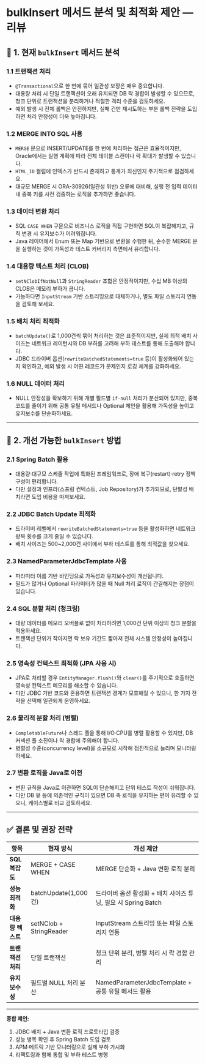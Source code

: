 # bulkInsert 메서드 분석 및 최적화 제안 — 리뷰

## 📌 1. 현재 `bulkInsert` 메서드 분석

### 1.1 트랜잭션 처리
- `@Transactional`으로 한 번에 묶어 일관성 보장은 매우 중요합니다.
- 대용량 처리 시 단일 트랜잭션이 오래 유지되면 DB 락 경합이 발생할 수 있으므로, 청크 단위로 트랜잭션을 분리하거나 적절한 격리 수준을 검토하세요.
- 예외 발생 시 전체 롤백은 안전하지만, 실패 건만 재시도하는 부분 롤백 전략을 도입하면 처리 안정성이 더욱 높아집니다.

### 1.2 MERGE INTO SQL 사용
- `MERGE` 문으로 INSERT/UPDATE를 한 번에 처리하는 접근은 효율적이지만, Oracle에서는 실행 계획에 따라 전체 테이블 스캔이나 락 확대가 발생할 수 있습니다.
- `HTML_ID` 컬럼에 인덱스가 반드시 존재하고 통계가 최신인지 주기적으로 점검하세요.
- 대규모 MERGE 시 ORA-30926(일관성 위반) 오류에 대비해, 실행 전 입력 데이터 내 중복 키를 사전 검증하는 로직을 추가하면 좋습니다.

### 1.3 데이터 변환 처리
- SQL `CASE WHEN` 구문으로 비즈니스 로직을 직접 구현하면 SQL이 복잡해지고, 규칙 변경 시 유지보수가 어려워집니다.
- Java 레이어에서 Enum 또는 Map 기반으로 변환을 수행한 뒤, 순수한 MERGE 문을 실행하는 것이 가독성과 테스트 커버리지 측면에서 유리합니다.

### 1.4 대용량 텍스트 처리 (CLOB)
- `setNClobIfNotNull`과 `StringReader` 조합은 안정적이지만, 수십 MB 이상의 CLOB은 메모리 부하가 큽니다.
- 가능하다면 `InputStream` 기반 스트리밍으로 대체하거나, 별도 파일 스토리지 연동을 검토해 보세요.

### 1.5 배치 처리 최적화
- `batchUpdate()`로 1,000건씩 묶어 처리하는 것은 표준적이지만, 실제 최적 배치 사이즈는 네트워크 레이턴시와 DB 부하를 고려해 부하 테스트를 통해 도출해야 합니다.
- JDBC 드라이버 옵션(`rewriteBatchedStatements=true` 등)이 활성화되어 있는지 확인하고, 예외 발생 시 어떤 레코드가 문제인지 로깅 체계를 강화하세요.

### 1.6 NULL 데이터 처리
- NULL 안정성을 확보하기 위해 개별 필드별 `if-null` 처리가 분산되어 있지만, 중복 코드를 줄이기 위해 공통 유틸 메서드나 Optional 체인을 활용해 가독성을 높이고 유지보수를 단순화하세요.

---

## 🚀 2. 개선 가능한 `bulkInsert` 방법

### 2.1 Spring Batch 활용
- 대용량·대규모 스케줄 작업에 특화된 프레임워크로, 장애 복구(restart)·retry 정책 구성이 편리합니다.
- 다만 설정과 인프라(스프링 컨텍스트, Job Repository)가 추가되므로, 단발성 배치라면 도입 비용을 따져보세요.

### 2.2 JDBC Batch Update 최적화
- 드라이버 레벨에서 `rewriteBatchedStatements=true` 등을 활성화하면 네트워크 왕복 횟수를 크게 줄일 수 있습니다.
- 배치 사이즈는 500~2,000건 사이에서 부하 테스트를 통해 최적값을 찾으세요.

### 2.3 NamedParameterJdbcTemplate 사용
- 파라미터 이름 기반 바인딩으로 가독성과 유지보수성이 개선됩니다.
- 필드가 많거나 Optional 파라미터가 많을 때 Null 처리 로직이 간결해지는 장점이 있습니다.

### 2.4 SQL 분할 처리 (청크링)
- 대량 데이터를 메모리 오버플로 없이 처리하려면 1,000건 단위 이상의 청크 분할을 적용하세요.
- 트랜잭션 단위가 작아지면 락 보유 기간도 짧아져 전체 시스템 안정성이 높아집니다.

### 2.5 영속성 컨텍스트 최적화 (JPA 사용 시)
- JPA로 처리할 경우 `EntityManager.flush()`와 `clear()`를 주기적으로 호출하면 영속성 컨텍스트 메모리를 해소할 수 있습니다.
- 다만 JDBC 기반 코드와 혼용하면 트랜잭션 경계가 모호해질 수 있으니, 한 가지 전략을 선택해 일관되게 운영하세요.

### 2.6 물리적 분할 처리 (병렬)
- `CompletableFuture`나 스레드 풀을 통해 I/O·CPU를 병렬 활용할 수 있지만, DB 커넥션 풀 소진이나 락 경합에 주의해야 합니다.
- 병렬성 수준(concurrency level)을 소규모로 시작해 점진적으로 늘리며 모니터링하세요.

### 2.7 변환 로직을 Java로 이전
- 변환 규칙을 Java로 이관하면 SQL이 단순해지고 단위 테스트 작성이 쉬워집니다.
- 다만 DB 뷰 등에 의존적인 규칙이 있으면 DB 측 로직을 유지하는 편이 유리할 수 있으니, 케이스별로 비교 검토하세요.

---

## ✅ 결론 및 권장 전략

| 항목            | 현재 방식                  | 개선 제안                                       |
| -------------- | ------------------------- | ---------------------------------------------- |
| **SQL 복잡도**   | MERGE + CASE WHEN          | MERGE 단순화 + Java 변환 로직 분리                 |
| **성능 최적화**  | batchUpdate(1,000건)       | 드라이버 옵션 활성화 + 배치 사이즈 튜닝, 필요 시 Spring Batch |
| **대용량 텍스트** | setNClob + StringReader    | InputStream 스트리밍 또는 파일 스토리지 연동        |
| **트랜잭션 처리** | 단일 트랜잭션               | 청크 단위 분리, 병렬 처리 시 락 경합 관리           |
| **유지보수성**   | 필드별 NULL 처리 분산       | NamedParameterJdbcTemplate + 공통 유틸 메서드 활용   |

---

**종합 제언:**
1. JDBC 배치 + Java 변환 로직 프로토타입 검증
2. 성능 병목 확인 후 Spring Batch 도입 검토
3. APM·메트릭 기반 모니터링으로 실제 부하 가시화
4. 리팩토링과 함께 통합 및 부하 테스트 병행
